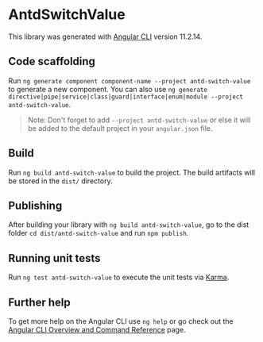 # AntdSwitchValue

This library was generated with [Angular CLI](https://github.com/angular/angular-cli) version 11.2.14.

## Code scaffolding

Run `ng generate component component-name --project antd-switch-value` to generate a new component. You can also use `ng generate directive|pipe|service|class|guard|interface|enum|module --project antd-switch-value`.
> Note: Don't forget to add `--project antd-switch-value` or else it will be added to the default project in your `angular.json` file. 

## Build

Run `ng build antd-switch-value` to build the project. The build artifacts will be stored in the `dist/` directory.

## Publishing

After building your library with `ng build antd-switch-value`, go to the dist folder `cd dist/antd-switch-value` and run `npm publish`.

## Running unit tests

Run `ng test antd-switch-value` to execute the unit tests via [Karma](https://karma-runner.github.io).

## Further help

To get more help on the Angular CLI use `ng help` or go check out the [Angular CLI Overview and Command Reference](https://angular.io/cli) page.
